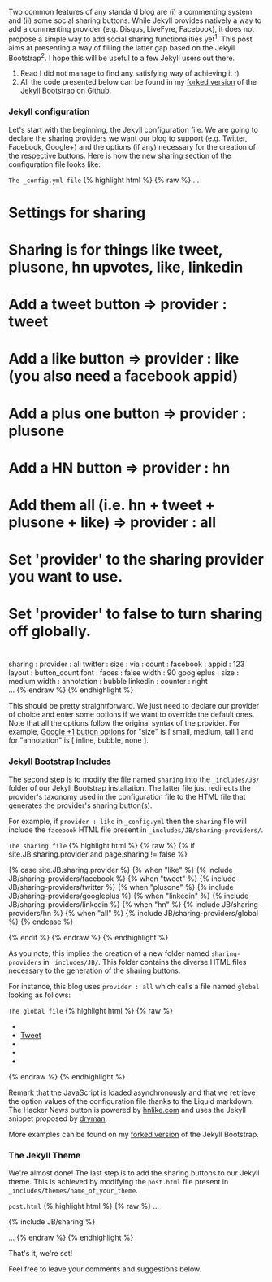 
Two common features of any standard blog are (i) a commenting system and (ii) some social sharing buttons. While Jekyll provides natively a way to add a commenting provider (e.g. Disqus, LiveFyre, Facebook), it does not propose a simple way to add social sharing functionalities yet<sup>1</sup>. This post aims at presenting a way of filling the latter gap based on the Jekyll Bootstrap<sup>2</sup>. I hope this will be useful to a few Jekyll users out there.

1. Read I did not manage to find any satisfying way of achieving it ;)
2. All the code presented below can be found in my [forked version](https://github.com/xpressyoo/jekyll-bootstrap) of the Jekyll Bootstrap on Github.

### Jekyll configuration

Let's start with the beginning, the Jekyll configuration file. We are going to declare the sharing providers we want our blog to support (e.g. Twitter, Facebook, Google+) and the options (if any) necessary for the creation of the respective buttons. Here is how the new sharing section of the configuration file looks like:

<code>The _config.yml file</code>
{% highlight html %}
{% raw %}
...

# Settings for sharing 
  # Sharing is for things like tweet, plusone, hn upvotes, like, linkedin
  # Add a tweet button 		=> provider : tweet
  # Add a like button 		=> provider : like (you also need a facebook appid)
  # Add a plus one button 	=> provider : plusone
  # Add a HN button 		=> provider : hn
  # Add them all (i.e. hn + tweet + plusone + like) => provider : all
  # Set 'provider' to the sharing provider you want to use.
  # Set 'provider' to false to turn sharing off globally.
  #
  sharing :
    provider : all
    twitter :
      size :
      via :
      count :
    facebook :
      appid : 123
      layout : button_count
      font :
      faces : false
      width : 90
    googleplus :
      size : medium
      width :
      annotation : bubble
    linkedin :
      counter : right      
...
{% endraw %}
{% endhighlight %}

This should be pretty straightforward. We just need to declare our provider of choice and enter some options if we want to override the default ones. Note that all the options follow the original syntax of the provider. For example, [Google +1 button options](https://developers.google.com/+/plugins/+1button/) for "size" is \[ small, medium, tall \] and for "annotation" is \[ inline, bubble, none \].


### Jekyll Bootstrap Includes

The second step is to modify the file named <code>sharing</code> into the <code>_includes/JB/</code> folder of our Jekyll Bootstrap installation. The latter file just redirects the provider's taxonomy used in the configuration file to the HTML file that generates the provider's sharing button(s).

For example, if <code>provider : like</code> in <code>_config.yml</code> then the <code>sharing</code> file will include the <code>facebook</code> HTML file present in <code>_includes/JB/sharing-providers/</code>.

<code>The sharing file</code>
{% highlight html %}
{% raw %}
{% if site.JB.sharing.provider and page.sharing != false %}

  {% case site.JB.sharing.provider %}
	{% when "like" %}
  		{% include JB/sharing-providers/facebook %}
	{% when "tweet" %}
  		{% include JB/sharing-providers/twitter %}
	{% when "plusone" %}
  		{% include JB/sharing-providers/googleplus %}
	{% when "linkedin" %}
  		{% include JB/sharing-providers/linkedin %}
	{% when "hn" %}
  		{% include JB/sharing-providers/hn %}
	{% when "all" %}
  		{% include JB/sharing-providers/global %}
  {% endcase %}

{% endif %}
{% endraw %}
{% endhighlight %}

As you note, this implies the creation of a new folder named <code>sharing-providers</code> in <code>_includes/JB/</code>. This folder contains the diverse HTML files necessary to the generation of the sharing buttons.

For instance, this blog uses <code>provider : all</code> which calls a file named <code>global</code> looking as follows:

<code>The global file</code>
{% highlight html %}
{% raw %}
<div id="fb-root"></div>

<ul class="post-share ulno mob">

<!-- Hacker News -->
<li class="hn"><span id="hnews"></span>

<!-- Twitter -->
<li class="tw"><a href="https://twitter.com/share" class="twitter-share-button" data-text="{{ page.title }}" data-via="{{ site.JB.sharing.twitter.via }}" data-related="{{ site.author.twitter }}" data-count="{{ site.JB.sharing.twitter.count }}" data-size="{{ site.JB.sharing.twitter.size }}">Tweet</a>

<!-- Google+ -->
<li class="gp"><div class="g-plusone" data-size="{{ site.JB.sharing.googleplus.size }}" data-annotation="{{ site.JB.sharing.googleplus.annotation }}" data-width="{{ site.JB.sharing.googleplus.width }}"></div>

<!-- Facebook -->
<li class="fb"><div class="fb-like" data-send="false" data-layout="{{ site.JB.sharing.facebook.layout }}" data-width="{{ site.JB.sharing.facebook.width }}" data-show-faces="{{ site.JB.sharing.facebook.faces }}" data-font="{{ site.JB.sharing.facebook.font }}"></div>

<!-- Reddit -->
<li><script type="text/javascript" src="http://www.reddit.com/buttonlite.js?i=4"></script>
</ul>

<script>
  
(function(doc, script) {
 	
    // Async Social Buttons
    var js, 
        fjs = doc.getElementsByTagName(script)[0],
        add = function(url, id) {
            if (doc.getElementById(id)) {return;}
            js = doc.createElement(script);
            js.src = url;
            id && (js.id = id);
            fjs.parentNode.insertBefore(js, fjs);
        };

    // Twitter SDK
    add('//platform.twitter.com/widgets.js', 'twitter-wjs');
    
    // Google+ button
    add('https://apis.google.com/js/plusone.js');
    
    // Facebook SDK
    add('//connect.facebook.net/en_GB/all.js#xfbml=1&appId={{ site.JB.sharing.facebook.appid }}', 'facebook-jssdk');
    
    // Hacker News Button 	
      var hn_like = document.createElement('iframe');
      hn_like.frameborder="no";
      hn_like.scrolling="no";
      hn_like.height="28px";
      hn_like.width="110px";
      hn_like.src = "http://hnlike.com/upvote.php?link="
                    + encodeURIComponent(document.location)
                    + "&title="
                    + encodeURIComponent("{{ page.title }}");
      hn_like.innerHTML="iframes not supported by your browser";
      
      var where = document.getElementById("hnews");
      where.parentNode.insertBefore(
        hn_like,
        where
      );
}(document, 'script'));

</script>
{% endraw %}
{% endhighlight %}

Remark that the JavaScript is loaded asynchronously and that we retrieve the option values of the configuration file thanks to the Liquid markdown. The Hacker News button is powered by [hnlike.com](http://hnlike.com/) and uses the Jekyll snippet proposed by [dryman](http://www.idryman.org/blog/2012/04/05/jekyll-octopress-hacker-news-plugin/).

More examples can be found on my [forked version](https://github.com/xpressyoo/jekyll-bootstrap/tree/master/_includes/JB/sharing-providers) of the Jekyll Bootstrap.

### The Jekyll Theme

We're almost done! The last step is to add the sharing buttons to our Jekyll theme. This is achieved by modifying the <code>post.html</code> file present in <code>_includes/themes/name_of_your_theme</code>.

<code>post.html</code>
{% highlight html %}
{% raw %}
...

<!-- Paste the 3 next lines where you want the sharing button(s) to appear -->
<div class="post-sharing">
  {% include JB/sharing %}
</div>

...
{% endraw %}
{% endhighlight %}

That's it, we're set!

Feel free to leave your comments and suggestions below.
